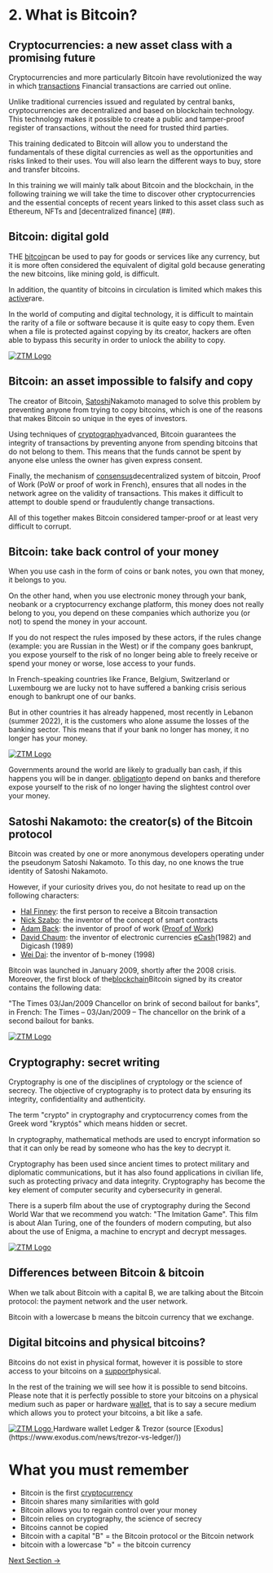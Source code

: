 
#
# **2. What is Bitcoin?**


## **Cryptocurrencies: a new asset class with a promising future**

Cryptocurrencies and more particularly Bitcoin have revolutionized the way in which [transactions](###) Financial transactions are carried out online.

Unlike traditional currencies issued and regulated by central banks, cryptocurrencies are decentralized and based on blockchain technology. This technology makes it possible to create a public and tamper-proof register of transactions, without the need for trusted third parties.

This training dedicated to Bitcoin will allow you to understand the fundamentals of these digital currencies as well as the opportunities and risks linked to their uses. You will also learn the different ways to buy, store and transfer bitcoins.

In this training we will mainly talk about Bitcoin and the blockchain, in the following training we will take the time to discover other cryptocurrencies and the essential concepts of recent years linked to this asset class such as Ethereum, NFTs and [decentralized finance] (##).

## **Bitcoin: digital gold**

THE [bitcoin](###)can be used to pay for goods or services like any currency, but it is more often considered the equivalent of digital gold because generating the new bitcoins, like mining gold, is difficult.

In addition, the quantity of bitcoins in circulation is limited which makes this [active](###)rare.

In the world of computing and digital technology, it is difficult to maintain the rarity of a file or software because it is quite easy to copy them. Even when a file is protected against copying by its creator, hackers are often able to bypass this security in order to unlock the ability to copy.

<a href= "">
    <img src=https://coinacademy.fr/wp-content/uploads/2022/10/bitcoin-mining.png.webp alt="ZTM Logo" >
  </a>

## **Bitcoin: an asset impossible to falsify and copy**

The creator of Bitcoin, [Satoshi](###)Nakamoto managed to solve this problem by preventing anyone from trying to copy bitcoins, which is one of the reasons that makes Bitcoin so unique in the eyes of investors.

Using techniques of [cryptography](###)advanced, Bitcoin guarantees the integrity of transactions by preventing anyone from spending bitcoins that do not belong to them. This means that the funds cannot be spent by anyone else unless the owner has given express consent.

Finally, the mechanism of [consensus](###)decentralized system of bitcoin, Proof of Work (PoW or proof of work in French), ensures that all nodes in the network agree on the validity of transactions. This makes it difficult to attempt to double spend or fraudulently change transactions.

All of this together makes Bitcoin considered tamper-proof or at least very difficult to corrupt.

## **Bitcoin: take back control of your money**

When you use cash in the form of coins or bank notes, you own that money, it belongs to you.

On the other hand, when you use electronic money through your bank, neobank or a cryptocurrency exchange platform, this money does not really belong to you, you depend on these companies which authorize you (or not) to spend the money in your account.

If you do not respect the rules imposed by these actors, if the rules change (example: you are Russian in the West) or if the company goes bankrupt, you expose yourself to the risk of no longer being able to freely receive or spend your money or worse, lose access to your funds.

In French-speaking countries like France, Belgium, Switzerland or Luxembourg we are lucky not to have suffered a banking crisis serious enough to bankrupt one of our banks.

But in other countries it has already happened, most recently in Lebanon (summer 2022), it is the customers who alone assume the losses of the banking sector. This means that if your bank no longer has money, it no longer has your money.


<a href= "">
    <img src=https://coinacademy.fr/wp-content/uploads/2022/10/bitcoin-mining.png.webp alt="ZTM Logo" >
  </a>

Governments around the world are likely to gradually ban cash, if this happens you will be in danger. [obligation](##)to depend on banks and therefore expose yourself to the risk of no longer having the slightest control over your money.

## **Satoshi Nakamoto: the creator(s) of the Bitcoin protocol**

Bitcoin was created by one or more anonymous developers operating under the pseudonym Satoshi Nakamoto. To this day, no one knows the true identity of Satoshi Nakamoto.

However, if your curiosity drives you, do not hesitate to read up on the following characters:

- [Hal Finney](###): the first person to receive a Bitcoin transaction
- [Nick Szabo](###): the inventor of the concept of smart contracts
- [Adam Back](###): the inventor of proof of work ([Proof of Work](###))
- [David Chaum](###): the inventor of electronic currencies [eCash](###)(1982) and Digicash (1989)
- [Wei Dai](###): the inventor of b-money (1998)

Bitcoin was launched in January 2009, shortly after the 2008 crisis. Moreover, the first block of the[blockchain](https://coinacademy.fr/academie/quest-ce-que-blockchain/)Bitcoin signed by its creator contains the following data:

"The Times 03/Jan/2009 Chancellor on brink of second bailout for banks", in French: The Times – 03/Jan/2009 – The chancellor on the brink of a second bailout for banks.

<a href= "">
    <img src=https://coinacademy.fr/wp-content/uploads/2022/10/premier-bloc-bitcoin-1536x744.png.webp alt="ZTM Logo" >
  </a>

## **Cryptography: secret writing**

Cryptography is one of the disciplines of cryptology or the science of secrecy. The objective of cryptography is to protect data by ensuring its integrity, confidentiality and authenticity.

The term "crypto" in cryptography and cryptocurrency comes from the Greek word "kryptós" which means hidden or secret.

In cryptography, mathematical methods are used to encrypt information so that it can only be read by someone who has the key to decrypt it.

Cryptography has been used since ancient times to protect military and diplomatic communications, but it has also found applications in civilian life, such as protecting privacy and data integrity. Cryptography has become the key element of computer security and cybersecurity in general.

There is a superb film about the use of cryptography during the Second World War that we recommend you watch: "The Imitation Game". This film is about Alan Turing, one of the founders of modern computing, but also about the use of Enigma, a machine to encrypt and decrypt messages.

<a href= "">
    <img src=https://coinacademy.fr/wp-content/uploads/2023/05/film-imitation-game-1536x864.webp alt="ZTM Logo" >
  </a>

## **Differences between Bitcoin & bitcoin**

When we talk about Bitcoin with a capital B, we are talking about the Bitcoin protocol: the payment network and the user network.

Bitcoin with a lowercase b means the bitcoin currency that we exchange.

## **Digital bitcoins and physical bitcoins?**

Bitcoins do not exist in physical format, however it is possible to store access to your bitcoins on a [support](###)physical.

In the rest of the training we will see how it is possible to send bitcoins. Please note that it is perfectly possible to store your bitcoins on a physical medium such as paper or hardware [wallet](###), that is to say a secure medium which allows you to protect your bitcoins, a bit like a safe.

<a href= "">
    <img src=https://coinacademy.fr/wp-content/uploads/2022/10/Ledger-vs-trezor-800x565.png.webp alt="ZTM Logo" >
  </a>Hardware wallet Ledger & Trezor (source [Exodus](https://www.exodus.com/news/trezor-vs-ledger/))


#
# **What you must remember**

- Bitcoin is the first [cryptocurrency](###)
- Bitcoin shares many similarities with gold
- Bitcoin allows you to regain control over your money
- Bitcoin relies on cryptography, the science of secrecy
- Bitcoins cannot be copied
- Bitcoin with a capital "B" = the Bitcoin protocol or the Bitcoin network
- bitcoin with a lowercase "b" = the bitcoin currency

[Next Section ->](03-how-does-bitcoin-work.md)
